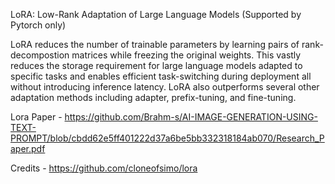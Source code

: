 LoRA: Low-Rank Adaptation of Large Language Models (Supported by Pytorch only)

LoRA reduces the number of trainable parameters by learning pairs of rank-decompostion matrices while freezing the original weights. This vastly reduces the storage requirement for large language models adapted to specific tasks and enables efficient task-switching during deployment all without introducing inference latency. LoRA also outperforms several other adaptation methods including adapter, prefix-tuning, and fine-tuning.

Lora Paper - https://github.com/Brahm-s/AI-IMAGE-GENERATION-USING-TEXT-PROMPT/blob/cbdd62e5ff401222d37a6be5bb332318184ab070/Research_Paper.pdf


Credits - https://github.com/cloneofsimo/lora

